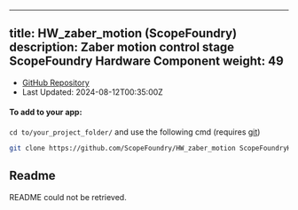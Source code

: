 
---
title: HW_zaber_motion (ScopeFoundry)
description: Zaber motion control stage ScopeFoundry Hardware Component
weight: 49
---
- [GitHub Repository](https://github.com/ScopeFoundry/HW_zaber_motion)
- Last Updated: 2024-08-12T00:35:00Z


#### To add to your app:

`cd to/your_project_folder/` and use the following cmd (requires [git](/docs/100_development/20_git/))

```bash
git clone https://github.com/ScopeFoundry/HW_zaber_motion ScopeFoundryHW/zaber_motion
```


## Readme
README could not be retrieved.
